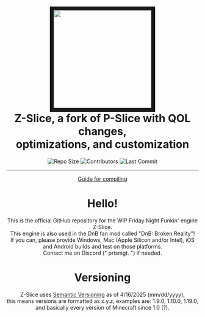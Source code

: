 <h1 align="center">
  <img src="https://github.com/user-attachments/assets/71e034ee-2555-467d-b2b7-4c327f6ce66a" width="256" height="256" border="10"/>
  <br>
  <b>Z-Slice, a fork of P-Slice with QOL changes,<br>optimizations, and customization</b>
  <br>
</h1>
<p align="center">
  <img alt="Repo Size" src="https://img.shields.io/github/repo-size/Zephyr-Engine/Z-Slice">
  <img alt="Contributors" src="https://img.shields.io/github/contributors/Zephyr-Engine/Z-Slice">
  <img alt="Last Commit" src="https://img.shields.io/github/last-commit/Zephyr-Engine/Z-Slice">
</p>
<hr>
<p align="center">
  <a href="BUILDING.md">Guide for compiling</a>
  <br>
</p>
<h1 align="center">
  Hello!
</h1>
<p align="center">
  This is the official GitHub repository for the WIP Friday Night Funkin' engine Z-Slice.
  <br>
  This engine is also used in the DnB fan mod called "DnB: Broken Reality"!
  <br>
  If you can, please provide Windows, Mac (Apple Silicon and/or Intel), iOS and Android builds and test on those platforms.
  <br>
  Contact me on Discord (" prismgt. ") if needed.
  <br>
</p>
<h1 align="center">
  Versioning
</h1>
<p align="center">
  Z-Slice uses <a href="https://semver.org/">Semantic Versioning</a> as of 4/16/2025 (mm/dd/yyyy),
  <br>
  this means versions are formatted as x.y.z, examples are: 1.9.0, 1.10.0, 1.19.0, and basically every version of Minecraft since 1.0 (?).
</p>
